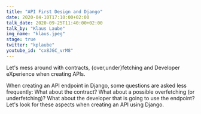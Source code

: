 ```yaml
---
title: "API First Design and Django"
date: 2020-04-10T17:10:00+02:00
talk_date: 2020-09-25T11:40:00+02:00
talk_by: "Klaus Laube"
img_name: "klaus.jpeg"
stage: true
twitter: "kplaube"
youtube_id: "cx8JGC_vrM8"
---
```


Let's mess around with contracts, {over,under}fetching and Developer
eXperience when creating APIs.

When creating an API endpoint in Django, some questions are asked less frequently:
What about the contract? What about a possible overfetching
(or underfetching)? What about the
developer that is going to use the endpoint? Let's look for these
aspects when creating an API using Django.
